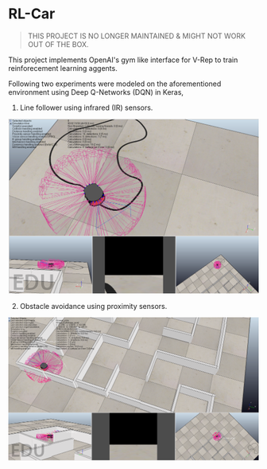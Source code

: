# RL-Car

> THIS PROJECT IS NO LONGER MAINTAINED & MIGHT NOT WORK OUT OF THE BOX.

This project implements OpenAI's gym like interface for V-Rep to train reinforecement learning aggents.

Following two experiments were modeled on the aforementioned environment using Deep Q-Networks (DQN) in Keras,

1. Line follower using infrared (IR) sensors.

![](./final_report/2.png)

2. Obstacle avoidance using proximity sensors.

![](./final_report/3.png)
